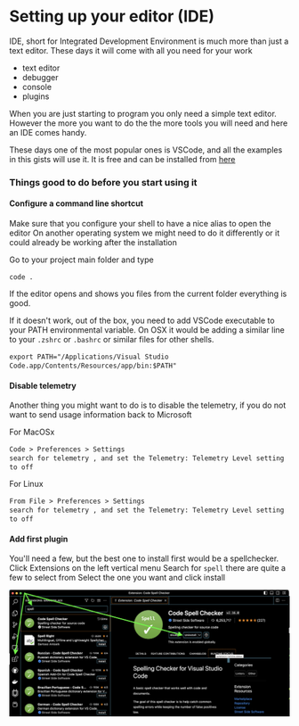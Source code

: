 # Setting up your editor (IDE)

IDE, short for Integrated Development Environment is much more than just a text editor.
These days it will come with all you need for your work

* text editor
* debugger
* console
* plugins

When you are just starting to program you only need a simple text editor.
However the more you want to do the the more tools you will need and here an IDE comes handy.

These days one of the most popular ones is VSCode, and all the examples in this gists will use it.
It is free and can be installed from [here](https://code.visualstudio.com/) 

### Things good to do before you start using it 


#### Configure a command line shortcut  

Make sure that you configure your shell to have a nice alias to open the editor 
On another operating system we might need to do it differently or it could already be working after the installation

Go to your project main folder and type

```
code .
```

If the editor opens and shows you files from the current folder everything is good.

If it doesn't work, out of the box, you need to add VSCode executable to your PATH environmental variable.
On OSX it would be adding a similar line to your `.zshrc` or `.bashrc` or similar files for other shells. 

```
export PATH="/Applications/Visual Studio Code.app/Contents/Resources/app/bin:$PATH"
```

#### Disable telemetry

Another thing you might want to do is to disable the telemetry, if you do not want to send usage information back to Microsoft

For MacOSx

```
Code > Preferences > Settings
search for telemetry , and set the Telemetry: Telemetry Level setting to off
```

For Linux

```
From File > Preferences > Settings
search for telemetry , and set the Telemetry: Telemetry Level setting to off
```

#### Add first plugin 

You'll need a few, but the best one to install first would be a spellchecker. 
Click Extensions on the left vertical menu
Search for `spell` there are quite a few to select from
Select the one you want and click install 

![](img/vscode-plugin-installation.png)
